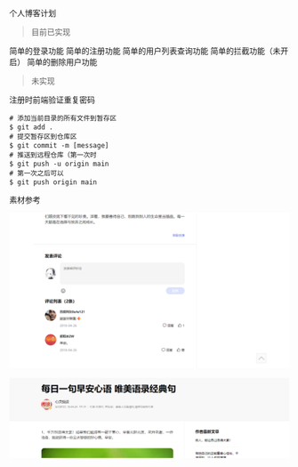 个人博客计划



> 目前已实现

简单的登录功能
简单的注册功能
简单的用户列表查询功能
简单的拦截功能（未开启）
简单的删除用户功能

> 未实现

注册时前端验证重复密码



```shell
# 添加当前目录的所有文件到暂存区
$ git add .
# 提交暂存区到仓库区
$ git commit -m [message]
# 推送到远程仓库（第一次时
$ git push -u origin main
# 第一次之后可以
$ git push origin main
```





素材参考

![image-20210522194532073](README.assets/image-20210522194532073.png)

![image-20210522194546427](README.assets/image-20210522194546427.png)
